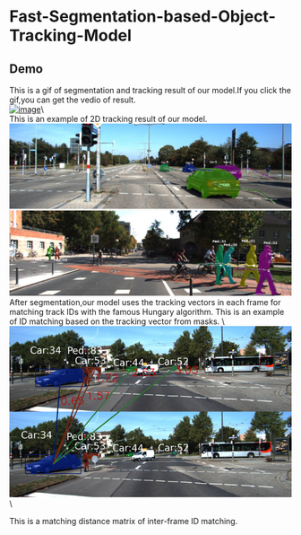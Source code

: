 # Fast-Segmentation-based-Object-Tracking-Model

Demo
------
This is a gif of segmentation and tracking result of our model.If you click the gif,you can get the vedio of result.\
[![image](https://github.com/XYunaaa/Fast-Segmentation-based-Object-Tracking-Model/blob/master/samples/result.gif)](http://baidu.com)\\\
This is an example of 2D tracking result of our model.\
![image](https://github.com/XYunaaa/Fast-Segmentation-based-Object-Tracking-Model/blob/master/samples/tracklets/tracklets_0006.png)
  \
![image](https://github.com/XYunaaa/Fast-Segmentation-based-Object-Tracking-Model/blob/master/samples/tracklets/tracklets_0016.png) 
\
After segmentation,our model uses the tracking vectors in each frame for matching track IDs with the famous
Hungary algorithm. This is an example of ID matching based on the tracking vector from masks. \\
![image](https://github.com/XYunaaa/Fast-Segmentation-based-Object-Tracking-Model/blob/master/samples/tracking%20vector/sample1.png)
\

This is a matching distance matrix of inter-frame ID matching.
